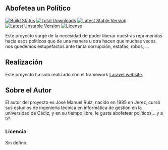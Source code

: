 ## Abofetea un Político

[![Build Status](https://travis-ci.org/laravel/framework.svg)](https://travis-ci.org/laravel/framework)
[![Total Downloads](https://poser.pugx.org/laravel/framework/downloads.svg)](https://packagist.org/packages/laravel/framework)
[![Latest Stable Version](https://poser.pugx.org/laravel/framework/v/stable.svg)](https://packagist.org/packages/laravel/framework)
[![Latest Unstable Version](https://poser.pugx.org/laravel/framework/v/unstable.svg)](https://packagist.org/packages/laravel/framework)
[![License](https://poser.pugx.org/laravel/framework/license.svg)](https://packagist.org/packages/laravel/framework)

Este proyecto surge de la necesidad de poder liberar nuestras reprimendas hacia esos políticos que de una manera u otra hacen que muchas veces
nos quedemos estupefactos ante tanta corrupción, estafas, robos, ...

## Realización

Este proyecto ha sido realizado con el framework [Laravel website](http://laravel.com/docs).


## Sobre el Autor

El autor del proyecto es José Manuel Ruiz, nacido en 1985 en Jerez, cursó sus estudios de ingeniería técnica en informática de gestión en la
universidad de Cádiz, y en su tiempo libre, le gusta abofetear políticos... y a ti?.


### Licencia

Sin definir.
